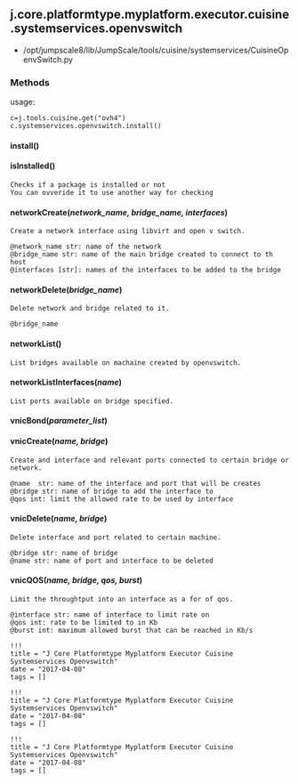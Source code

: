 <!-- toc -->
## j.core.platformtype.myplatform.executor.cuisine.systemservices.openvswitch

- /opt/jumpscale8/lib/JumpScale/tools/cuisine/systemservices/CuisineOpenvSwitch.py

### Methods

usage:

```
c=j.tools.cuisine.get("ovh4")
c.systemservices.openvswitch.install()
```

#### install() 

#### isInstalled() 

```
Checks if a package is installed or not
You can ovveride it to use another way for checking

```

#### networkCreate(*network_name, bridge_name, interfaces*) 

```
Create a network interface using libvirt and open v switch.

@network_name str: name of the network
@bridge_name str: name of the main bridge created to connect to th host
@interfaces [str]: names of the interfaces to be added to the bridge

```

#### networkDelete(*bridge_name*) 

```
Delete network and bridge related to it.

@bridge_name

```

#### networkList() 

```
List bridges available on machaine created by openvswitch.

```

#### networkListInterfaces(*name*) 

```
List ports available on bridge specified.

```

#### vnicBond(*parameter_list*) 

#### vnicCreate(*name, bridge*) 

```
Create and interface and relevant ports connected to certain bridge or network.

@name  str: name of the interface and port that will be creates
@bridge str: name of bridge to add the interface to
@qos int: limit the allowed rate to be used by interface

```

#### vnicDelete(*name, bridge*) 

```
Delete interface and port related to certain machine.

@bridge str: name of bridge
@name str: name of port and interface to be deleted

```

#### vnicQOS(*name, bridge, qos, burst*) 

```
Limit the throughtput into an interface as a for of qos.

@interface str: name of interface to limit rate on
@qos int: rate to be limited to in Kb
@burst int: maximum allowed burst that can be reached in Kb/s

```


```
!!!
title = "J Core Platformtype Myplatform Executor Cuisine Systemservices Openvswitch"
date = "2017-04-08"
tags = []
```

```
!!!
title = "J Core Platformtype Myplatform Executor Cuisine Systemservices Openvswitch"
date = "2017-04-08"
tags = []
```

```
!!!
title = "J Core Platformtype Myplatform Executor Cuisine Systemservices Openvswitch"
date = "2017-04-08"
tags = []
```
